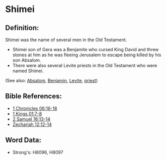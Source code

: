 # Shimei #

## Definition: ##

Shimei was the name of several men in the Old Testament.

* Shimei son of Gera was a Benjamite who cursed King David and threw stones at him as he was fleeing Jerusalem to escape being killed by his son Absalom.
* There were also several Levite priests in the Old Testament who were named Shimei.

(See also: [Absalom](../names/absalom.md), [Benjamin](../names/benjamin.md), [Levite](../names/levite.md), [priest](../kt/priest.md))

## Bible References: ##

* [1 Chronicles 06:16-18](rc://en/tn/help/1ch/06/16)
* [1 Kings 01:7-8](rc://en/tn/help/1ki/01/07)
* [2 Samuel 16:13-14](rc://en/tn/help/2sa/16/13)
* [Zechariah 12:12-14](rc://en/tn/help/zec/12/12)

## Word Data: ##

* Strong's: H8096, H8097
